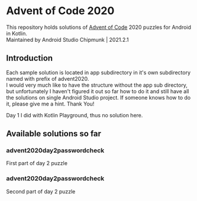# Advent of Code 2020

This repository holds solutions of [Advent of Code](https://adventofcode.com/ "Advent of Code programming puzzles") 2020 puzzles for Android in Kotlin.  
Maintained by Android Studio Chipmunk | 2021.2.1

## Introduction

Each sample solution is located in app subdirectory in it's own subdirectory named with prefix of advent2020.  
I would very much like to have the structure without the app sub directory, but unfortunately I haven't figured it out so far how to do it and still have all the solutions on single Android Studio project.
If someone knows how to do it, please give me a hint. Thank You!

Day 1 I did with Kotlin Playground, thus no solution here.

## Available solutions so far

### advent2020day2passwordcheck
First part of day 2 puzzle
### advent2020day2passwordcheck
Second part of day 2 puzzle